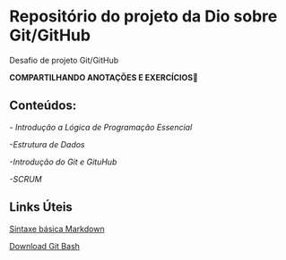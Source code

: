 # Repositório do projeto da Dio sobre Git/GitHubDesafio de projeto Git/GitHub**COMPARTILHANDO ANOTAÇÕES E EXERCÍCIOS🥰**## **Conteúdos:***- Introdução a Lógica de Programação Essencial**-Estrutura de Dados**-Introdução do Git e GituHub**-SCRUM*## Links Úteis[Sintaxe básica Markdown](https://www.markdownguide.org/basic-syntax/)[Download Git Bash](https://git-scm.com/downloads)
